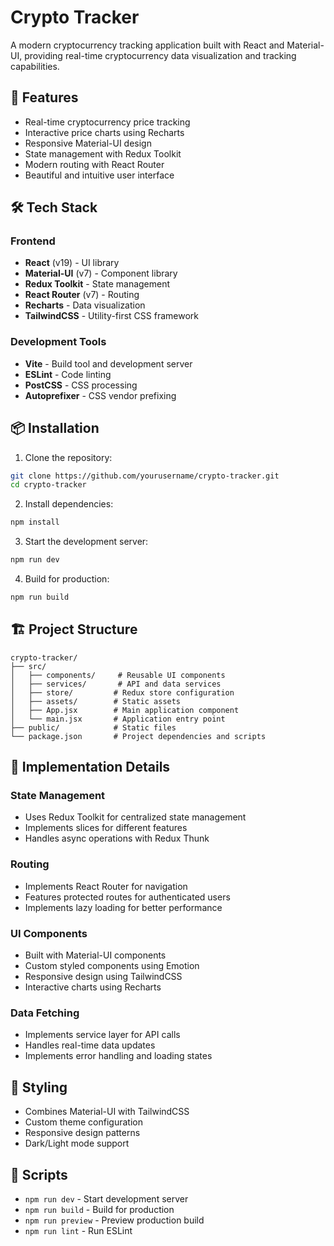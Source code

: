 # Crypto Tracker

A modern cryptocurrency tracking application built with React and Material-UI, providing real-time cryptocurrency data visualization and tracking capabilities.

## 🚀 Features

- Real-time cryptocurrency price tracking
- Interactive price charts using Recharts
- Responsive Material-UI design
- State management with Redux Toolkit
- Modern routing with React Router
- Beautiful and intuitive user interface

## 🛠️ Tech Stack

### Frontend
- **React** (v19) - UI library
- **Material-UI** (v7) - Component library
- **Redux Toolkit** - State management
- **React Router** (v7) - Routing
- **Recharts** - Data visualization
- **TailwindCSS** - Utility-first CSS framework

### Development Tools
- **Vite** - Build tool and development server
- **ESLint** - Code linting
- **PostCSS** - CSS processing
- **Autoprefixer** - CSS vendor prefixing

## 📦 Installation

1. Clone the repository:
```bash
git clone https://github.com/yourusername/crypto-tracker.git
cd crypto-tracker
```

2. Install dependencies:
```bash
npm install
```

3. Start the development server:
```bash
npm run dev
```

4. Build for production:
```bash
npm run build
```

## 🏗️ Project Structure

```
crypto-tracker/
├── src/
│   ├── components/     # Reusable UI components
│   ├── services/       # API and data services
│   ├── store/         # Redux store configuration
│   ├── assets/        # Static assets
│   ├── App.jsx        # Main application component
│   └── main.jsx       # Application entry point
├── public/            # Static files
└── package.json       # Project dependencies and scripts
```

## 🔧 Implementation Details

### State Management
- Uses Redux Toolkit for centralized state management
- Implements slices for different features
- Handles async operations with Redux Thunk

### Routing
- Implements React Router for navigation
- Features protected routes for authenticated users
- Implements lazy loading for better performance

### UI Components
- Built with Material-UI components
- Custom styled components using Emotion
- Responsive design using TailwindCSS
- Interactive charts using Recharts

### Data Fetching
- Implements service layer for API calls
- Handles real-time data updates
- Implements error handling and loading states

## 🎨 Styling
- Combines Material-UI with TailwindCSS
- Custom theme configuration
- Responsive design patterns
- Dark/Light mode support


## 📝 Scripts

- `npm run dev` - Start development server
- `npm run build` - Build for production
- `npm run preview` - Preview production build
- `npm run lint` - Run ESLint


